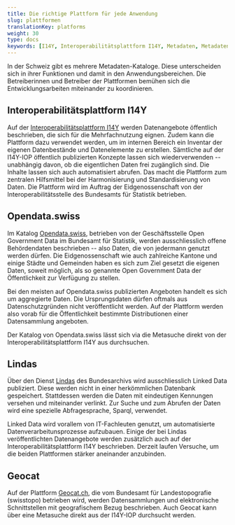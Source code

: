 ```yaml
---
title: Die richtige Plattform für jede Anwendung
slug: plattformen
translationKey: platforms
weight: 30
type: docs
keywords: [I14Y, Interoperabilitätsplattform I14Y, Metadaten, Metadaten-Katalog, Lindas, Opendata, Opendata.swiss, Geocat]
---
```


In der Schweiz gibt es mehrere Metadaten-Kataloge. Diese unterscheiden sich in ihrer Funktionen und damit in den Anwendungsbereichen. Die Betreiberinnen und Betreiber der Plattformen bemühen sich die Entwicklungsarbeiten miteinander zu koordinieren.

## Interoperabilitätsplattform I14Y
Auf der [Interoperabilitätsplattform I14Y](https://i14y.admin.ch) werden Datenangebote öffentlich beschrieben, die sich für die Mehrfachnutzung eignen. Zudem kann die Plattform dazu verwendet werden, um im internen Bereich ein Inventar der eigenen Datenbestände und Datenelemente zu erstellen. Sämtliche auf der I14Y-IOP öffentlich publizierten Konzepte lassen sich wiederverwenden -- unabhängig davon, ob die eigentlichen Daten frei zugänglich sind. Die Inhalte lassen sich auch automatisiert abrufen. Das macht die Plattform zum zentralen Hilfsmittel bei der Harmonisierung und Standardisierung von Daten. Die Plattform wird im Auftrag der Eidgenossenschaft von der Interoperabilitätsstelle des Bundesamts für Statistik betrieben. 

## Opendata.swiss
Im Katalog [Opendata.swiss](https://opendata.swiss), betrieben von der Geschäftsstelle Open Government Data im Bundesamt für Statistik, werden ausschliesslich offene Behördendaten beschrieben -- also Daten, die von jedermann genutzt werden dürfen. Die Eidgenossenschaft wie auch zahlreiche Kantone und einige Städte und Gemeinden haben es sich zum Ziel gesetzt die eigenen Daten, soweit möglich, als so genannte Open Government Data der Öffentlichkeit zur Verfügung zu stellen. 

Bei den meisten auf Opendata.swiss publizierten Angeboten handelt es sich um aggregierte Daten. Die Ursprungsdaten dürfen oftmals aus Datenschutzgründen nicht veröffentlicht werden. Auf der Plattform werden also vorab für die Öffentlichkeit bestimmte Distributionen einer Datensammlung angeboten.  

Der Katalog von Opendata.swiss lässt sich via die Metasuche direkt von der Interoperabilitätsplattform I14Y aus durchsuchen.

## Lindas
Über den Dienst [Lindas](https://lindas.admin.ch) des Bundesarchivs wird ausschliesslich Linked Data publiziert. Diese werden nicht in einer herkömmlichen Datenbank gespeichert. Stattdessen werden die Daten mit eindeutigen Kennungen versehen und miteinander verlinkt. Zur Suche und zum Abrufen der Daten wird eine spezielle Abfragesprache, Sparql, verwendet. 

Linked Data wird vorallem von IT-Fachleuten genutzt, um automatisierte Datenverarbeitunsprozesse aufzubauen. Einige der bei Lindas veröffentlichten Datenangebote werden zusätzlich auch auf der Interoperabilitätsplattform I14Y beschrieben. Derzeit laufen Versuche, um die beiden Plattformen stärker aneinander anzubinden. 

## Geocat
Auf der Plattform [Geocat.ch](https://geocat.ch), die vom Bundesamt für Landestopografie (swisstopo) betrieben wird, werden Datensammlungen und elektronische Schnittstellen mit geografischem Bezug beschrieben. Auch Geocat kann über eine Metasuche direkt aus der I14Y-IOP durchsucht werden. 